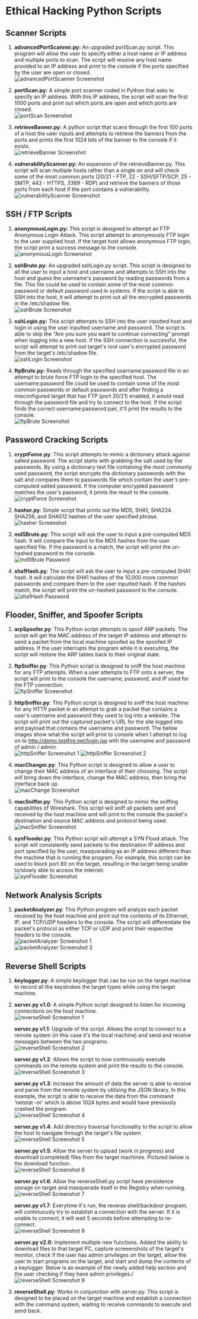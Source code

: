 # Ethical Hacking Python Scripts

## Scanner Scripts
1. **advancedPortScanner.py:** An upgraded portScan.py script. This program will allow the user to specify either a host name or IP address and multiple ports to scan. The script will resolve any host name provided to an IP address and print to the console if the ports specified by the user are open or closed.\
![advancedPortScanner Screenshot](README_Screenshots/advancedPortScanner_Screenshot.png)

2. **portScan.py:** A simple port scanner coded in Python that asks to specify an IP address. With this IP address, the script will scan the first 1000 ports and print out which ports are open and which ports are closed.\
![portScan Screenshot](README_Screenshots/portScan_Screenshot.png)

3. **retrieveBanner.py:** A python script that scans through the first 100 ports of a host the user inputs and attempts to retrieve the banners from the ports and prints the first 1024 bits of the banner to the console if it exists.\
![retrieveBanner Screenshot](README_Screenshots/retrieveBanner_Screenshot.png)

4. **vulnerabilityScanner.py:** An expansion of the retrieveBanner.py. This script will scan multiple hosts rather than a single on and will check some of the most common ports (20/21 - FTP, 22 - SSH/SFTP/SCP, 25 - SMTP, 443 - HTTPS, 3389 - RDP) and retrieve the banners of those ports from each host if the port contains a vulnerability.\
![vulnerabilityScanner Screenshot](README_Screenshots/vulnerabilityScanner_Screenshot.png)

## SSH / FTP Scripts
1. **anonymousLogin.py:** This script is designed to attempt an FTP Anonymous Login Attack. This script attempt to anonymously FTP login to the user supplied host. If the target host allows anonymous FTP login, the script print a success message to the console.\
![anonymousLogin Screenshot](README_Screenshots/anonymousLogin_Screenshot.png)

2. **sshBrute.py:** An upgraded sshLogin.py script. This script is designed to all the user to input a host and username and attempts to SSH into the host and guess the username's password by reading passwords from a file. This file could be used to contain some of the most common password or default password used in systems. If the script is able to SSH into the host, it will attempt to print out all the encrypted passwords in the /etc/shadow file.\
![sshBrute Screenshot](README_Screenshots/sshBrute_Screenshot.png)

3. **sshLogin.py:** This script attempts to SSH into the user inputted host and login in using the user inputted username and password. The script is able to skip the "Are you sure you want to continue connecting" prompt when logging into a new host. If the SSH connection is successful, the script will attempt to print out target's root user's encrypted password from the target's /etc/shadow file.\
![sshLogin Screenshot](README_Screenshots/sshLogin_Screenshot.png)

4. **ftpBrute.py:** Reads through the specified username:password file in an attempt to brute force FTP login to the specified host. The username:password file could be used to contain some of the most common passwords or default passwords and after finding a misconfigured target that has FTP (port 20/21) enabled, it would read through the password file and try to connect to the host. If the script finds the correct username:password pair, it'll print the results to the console.\
![ftpBrute Screenshot](README_Screenshots/ftpBrute_Screenshot.png)

## Password Cracking Scripts
1. **cryptForce.py**: This script attempts to mimic a dictionary attack against salted password. The script starts with grabbing the salt used by the passwords. By using a dictionary text file containing the most commonly used password, the script encrypts the dictionary passwords with the salt and compares them to passwords file which contain the user's pre-computed  salted password. If the computer encrypted password matches the user's password, it prints the result to the console.\
![cryptForce Screenshot](README_Screenshots/cryptForce_Screenshot.png)

2. **hasher.py**: Simple script that prints out the MD5, SHA1, SHA224. SHA256, and SHA512 hashes of the user specified phrase.\
![hasher Screenshot](README_Screenshots/hasher_Screenshot.png)

3. **md5Brute.py**: This script will ask the user to input a pre-computed MD5 hash. It will compare the input to the MD5 hashes from the user specified file. If the password is a match, the script will print the un-hashed password to the console.\
![md5Brute Password](README_Screenshots/md5Brute_Screenshot.png)

4. **sha1Hash.py**: The script will ask the user to input a pre-computed SHA1 hash. It will calculate the SHA1 hashes of the 10,000 more common passwords and compare them to the user inputted hash. If the hashes  match, the script will print the un-hashed password to the console.\
![sha1Hash Password](README_Screenshots/sha1hash_Screenshot.png)

## Flooder, Sniffer, and Spoofer Scripts
1. **arpSpoofer.py**: This Python script attempts to spoof ARP packets. The script will get the MAC address of the target IP address and attempt to send a packet from the local machine spoofed as the spoofed IP address. If the user interrupts the program while it is executing, the script will restore the ARP tables back to their original state.

2. **ftpSniffer.py**: This Python script is designed to sniff the host machine for any FTP attempts. When a user attempts to FTP onto a server, the script will print to the console the username, password, and IP used for the FTP connection.\
![ftpSniffer Screenshot](README_Screenshots/ftpSniffer_Screenshot.png)

3. **httpSniffer.py**: This Python script is designed to sniff the host machine for any HTTP packet in an attempt to grab a packet that contains a user's username and password they used to log into a website. The script will print out the captured packet's URL for the site logged into and payload that contains the username and password. The below images show what the script will print to console when I attempt to log on to http://demo.testfire.net/login.jsp with the username and password of admin / admin.\
![httpSniffer Screenshot 1](README_Screenshots/httpSniffer_Screenshot1.png)
![httpSniffer Screenshot 2](README_Screenshots/httpSniffer_Screenshot2.png)

4. **macChanger.py**: This Python script is designed to allow a user to change their MAC address of an interface of their choosing. The script will bring down the interface, change the MAC address, then bring the interface back up.\
![macChange Screenshot](README_Screenshots/macChanger_Screenshot.png)

5. **macSniffer.py**: This Python script is designed to mimic the sniffing capabilities of Wireshark. This script will sniff all packets sent and received by the host machine and will print to the console the packet's destination and source MAC address and protocol being used.\
![macSniffer Screenshot](README_Screenshots/macSniffer_Screenshot.png)

6. **synFlooder.py**: This Python script will attempt a SYN Flood attack. The script will consistently send packets to the destination IP address and port specified by the user, masquerading as an IP address different than the machine that is running the program. For example, this script can be used to block port 80 on the target, resulting in the target being unable to/slowly able to access the internet.\
![synFlooder Screenshot](README_Screenshots/synFlooder_Screenshot.png)

## Network Analysis Scripts
1. **packetAnalyzer.py**: This Python program will analyze each packet received by the host machine and print out the contents of its Ethernet, IP, and TCP/UDP headers to the console. The script will differentiate the packet's protocol as either TCP or UDP and print their respective headers to the console.\
![packetAnalyzer Screenshot 1](README_Screenshots/packetAnalyzer_Screenshot1.png)\
![packetAnalyzer Screenshot 2](README_Screenshots/packetAnalyzer_Screenshot2.png)

## Reverse Shell Scripts
1. **keylogger.py**: A simple keylogger that can be run on the target machine to record all the keystrokes the target types while using the target machine.

2. **server.py v1.0**: A simple Python script designed to listen for incoming connections on the host machine.\
![reverseShell Screenshot 1](README_Screenshots/reverseShell_Screenshot1.png)

   **server.py v1.1**: Upgrade of the script. Allows the script to connect to a remote system (in this case it's the local machine) and send and receive messages between the two programs.\
![reverseShell Screenshot 2](README_Screenshots/reverseShell_Screenshot2.png)

   **server.py v1.2**: Allows the script to now continuously execute commands on the remote system and print the results to the console.\
![reverseShell Screenshot 3](README_Screenshots/reverseShell_Screenshot3.png)

   **server.py v1.3**: Increase the amount of data the server is able to receive and parse from the remote system by utilizing the JSON library. In this example, the script is able to receive the data from the command 'netstat -nr' which is above 1024 bytes and would have previously crashed the program.\
![reverseShell Screenshot 4](README_Screenshots/reverseShell_Screenshot4.png)

   **server.py v1.4**: Add directory traversal functionality to the script to allow the host to navigate through the target's file system.\
![reverseShell Screenshot 5](README_Screenshots/reverseShell_Screenshot5.png)

   **server.py v1.5**: Allow the server to upload (work in progress) and download (completed) files from the target machines. Pictured below is the download function.\
![reverseShell Screenshot 6](README_Screenshots/reverseShell_Screenshot6.png)

   **server.py v1.6**: Allow the reverseShell.py script have persistence storage on target and masquerade itself in the Registry when running.\
![reverseShell Screenshot 7](README_Screenshots/reverseShell_Screenshot7.png)

   **server.py v1.7**: Everytime it's  run, the reverse shell/backdoor program, will continuously try to establish a connection with the server. If it is unable to connect, it will wait 5 seconds before attempting to re-connect.\
![reverseShell Screenshot 8](README_Screenshots/reverseShell_Screenshot8.png)

   **server.py v2.0**: Implement multiple new functions. Added the ability to download files to that target PC, capture screeenshots of the target's monitor, check if the user has admin privileges on the target, allow the user to start programs on the target, and start and dump the contents of a keylogger. Below is an example of the newly added help section and the user checking if they have admin privileges./
![reverseShell Screenshot 9](README_Screenshots/reverseShell_Screenshot9.png)

2. **reverseShell.py**: Works in conjunction with server.py. This script is designed to be placed on the target machine and establish a connection with the command system, waiting to receive commands to execute and send back.
